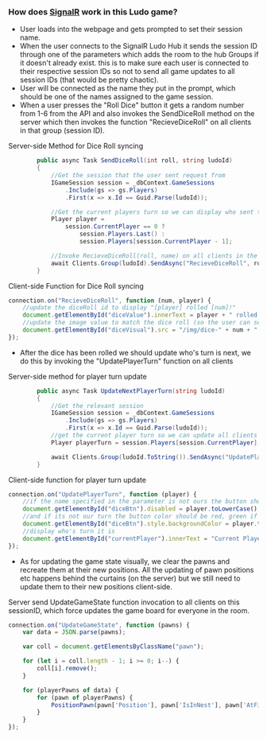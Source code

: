 ### How does [SignalR](https://dotnet.microsoft.com/apps/aspnet/signalr) work in this Ludo game?

* User loads into the webpage and gets prompted to set their session name.
* When the user connects to the SignalR Ludo Hub it sends the session ID through one of the parameters which adds the room to the hub Groups if it doesn't already exist. this is to make sure each user is connected to their respective session IDs so not to send all game updates to all session IDs (that would be pretty chaotic).
* User will be connected as the name they put in the prompt, which should be one of the names assigned to the game session.
* When a user presses the "Roll Dice" button it gets a random number from 1-6 from the API and also invokes the SendDiceRoll method on the server which then invokes the function "RecieveDiceRoll" on all clients in that group (session ID). 

Server-side Method for Dice Roll syncing
```csharp
        public async Task SendDiceRoll(int roll, string ludoId)
        {
            //Get the session that the user sent request from
            IGameSession session = _dbContext.GameSessions
                .Include(gs => gs.Players)
                .First(x => x.Id == Guid.Parse(ludoId));

            //Get the current players turn so we can display who sent the roll 
            Player player = 
                session.CurrentPlayer == 0 ? 
                    session.Players.Last() : 
                    session.Players[session.CurrentPlayer - 1];

            //Invoke RecieveDiceRoll(roll, name) on all clients in the specified game session
            await Clients.Group(ludoId).SendAsync("RecieveDiceRoll", roll, player.Name);
        }
```
Client-side Function for Dice Roll syncing
```js
connection.on("RecieveDiceRoll", function (num, player) {
    //update the diceRoll id to display "[player] rolled [num]!"
    document.getElementById("diceValue").innerText = player + " rolled " + num + "!";
    //update the image value to match the dice roll (so the user can see a picture of a dice with x value)
    document.getElementById("diceVisual").src = "/img/dice-" + num + ".png";
});
```


* After the dice has been rolled we should update who's turn is next, we do this by invoking the "UpdatePlayerTurn" function on all clients

Server-side method for player turn update
```csharp
        public async Task UpdateNextPlayerTurn(string ludoId)
        {
            //Get the relevant session
            IGameSession session = _dbContext.GameSessions
                .Include(gs => gs.Players)
                .First(x => x.Id == Guid.Parse(ludoId));
            //get the current player turn so we can update all clients with this value
            Player playerTurn = session.Players[session.CurrentPlayer];

            await Clients.Group(ludoId.ToString()).SendAsync("UpdatePlayerTurn", playerTurn.Name);
        }
```
Client-side function for player turn update
```js
connection.on("UpdatePlayerTurn", function (player) {
    //if the name specified in the parameter is not ours the button should be disabled so we can't interact with it
    document.getElementById("diceBtn").disabled = player.toLowerCase() != me.toLowerCase();
    //and if its not our turn the button color should be red, green if its our turn
    document.getElementById("diceBtn").style.backgroundColor = player.toLowerCase() != me.toLowerCase() ? "#f44336" : "#4CAF50";
    //display who's turn it is
    document.getElementById("currentPlayer").innerText = "Current Player: " + player;
});
```

* As for updating the game state visually, we clear the pawns and recreate them at their new positions. All the updating of pawn positions etc happens behind the curtains (on the server) but we still need to update them to their new positions client-side.

Server send UpdateGameState function invocation to all clients on this sessionID, which force updates the game board for everyone in the room.
```js
connection.on("UpdateGameState", function (pawns) {
    var data = JSON.parse(pawns);

    var coll = document.getElementsByClassName("pawn");

    for (let i = coll.length - 1; i >= 0; i--) {
        coll[i].remove();
    }

    for (playerPawns of data) {
        for (pawn of playerPawns) {
            PositionPawn(pawn['Position'], pawn['IsInNest'], pawn['AtFinishLine'], pawn['IsFinished'], pawn['Color'], pawn['ID'], getCurrentGuid);
        }
    }
});
```
        
